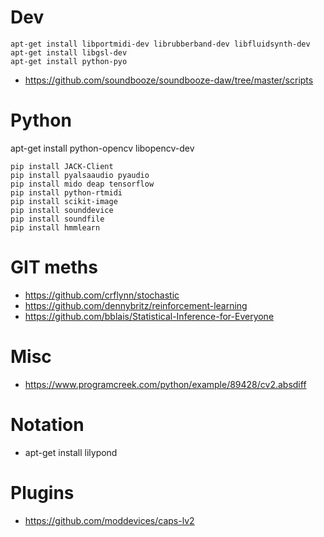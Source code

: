 # Dev

```
apt-get install libportmidi-dev librubberband-dev libfluidsynth-dev 
apt-get install libgsl-dev 
apt-get install python-pyo
```

- https://github.com/soundbooze/soundbooze-daw/tree/master/scripts

# Python

apt-get install python-opencv libopencv-dev

```
pip install JACK-Client
pip install pyalsaaudio pyaudio 
pip install mido deap tensorflow
pip install python-rtmidi
pip install scikit-image
pip install sounddevice
pip install soundfile
pip install hmmlearn
```

# GIT meths

- https://github.com/crflynn/stochastic
- https://github.com/dennybritz/reinforcement-learning
- https://github.com/bblais/Statistical-Inference-for-Everyone

# Misc

- https://www.programcreek.com/python/example/89428/cv2.absdiff

# Notation

 - apt-get install lilypond
 
# Plugins

- https://github.com/moddevices/caps-lv2
